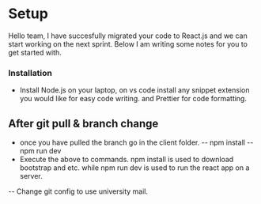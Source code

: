 # Setup

Hello team, I have succesfully migrated your code to React.js and we can start working on the next sprint. Below I am writing some notes for you to get started with.

### Installation
- Install Node.js on your laptop, on vs code install any snippet extension you would like for easy code writing. and Prettier for code formatting.

## After git pull & branch change
- once you have pulled the branch go in the client folder.
--  npm install 
--  npm run dev
- Execute the above to commands. npm install is used to download bootstrap and etc. while npm run dev is used to run the react app on a server.

-- Change git config to use university mail.
